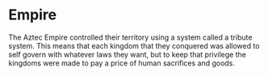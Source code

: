 # Empire

The Aztec Empire controlled their territory using a system called a tribute system. This means that each kingdom that they conquered was allowed to self govern with whatever laws they want, but to keep that privilege the kingdoms were made to pay a price of human sacrifices and goods.
